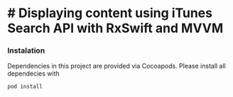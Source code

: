# # Displaying content using iTunes Search API with RxSwift and MVVM

### Instalation

Dependencies in this project are provided via Cocoapods. Please install all dependecies with

`
pod install
`
